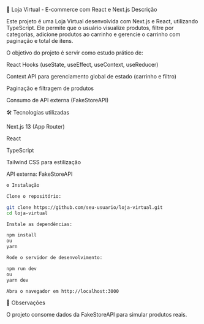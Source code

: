 🛒 Loja Virtual - E-commerce com React e Next.js
Descrição

Este projeto é uma Loja Virtual desenvolvida com Next.js e React, utilizando TypeScript.
Ele permite que o usuário visualize produtos, filtre por categorias, adicione produtos ao carrinho e gerencie o carrinho com paginação e total de itens.

O objetivo do projeto é servir como estudo prático de:

React Hooks (useState, useEffect, useContext, useReducer)

Context API para gerenciamento global de estado (carrinho e filtro)

Paginação e filtragem de produtos

Consumo de API externa (FakeStoreAPI)

🛠 Tecnologias utilizadas

Next.js 13
 (App Router)

React

TypeScript

Tailwind CSS
 para estilização

API externa: FakeStoreAPI

```bash
⚙️ Instalação

Clone o repositório:

git clone https://github.com/seu-usuario/loja-virtual.git
cd loja-virtual

Instale as dependências:

npm install
ou
yarn

Rode o servidor de desenvolvimento:

npm run dev
ou
yarn dev

Abra o navegador em http://localhost:3000
```
📝 Observações

O projeto consome dados da FakeStoreAPI para simular produtos reais.
